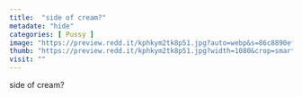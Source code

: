 ```yaml
---
title:  "side of cream?"
metadate: "hide"
categories: [ Pussy ]
image: "https://preview.redd.it/kphkym2tk8p51.jpg?auto=webp&s=86c8890ef9ce9b50f46584aed8bbe787a30561f8"
thumb: "https://preview.redd.it/kphkym2tk8p51.jpg?width=1080&crop=smart&auto=webp&s=674c1389477c530b8f739b47f012bd4a6e7d4161"
visit: ""
---
```

side of cream?
